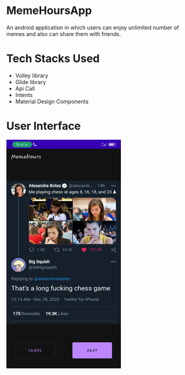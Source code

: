 # MemeHoursApp
An android application in which users can enjoy unlimited number of memes and also can share them with friends.
# Tech Stacks Used
* Volley library
* Glide library
* Api Call
* Intents
* Material Design Components
# User Interface
<img src="images/Screenshot_2021-03-11-18-50-22-887_com.example.memehours.jpg" width= 300 height= 600 >
